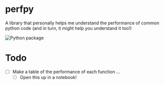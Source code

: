 # perfpy

A library that personally helps me understand the performance of common python code (and in turn, it might help you understand it too!)

![Python package](https://github.com/mr-uuid/perfpy/workflows/Python%20package/badge.svg?branch=master)

# Todo
- [ ] Make a table of the performance of each function ...
    - [ ] Open this up in a notebook!

